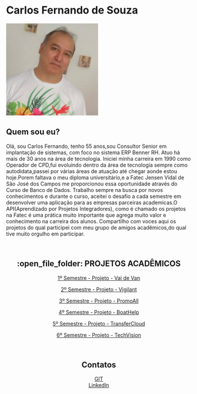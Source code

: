 # Carlos Fernando de Souza

<img src="https://github.com/CarlosSouza87/Portfolio-Fatec/blob/main/vv.jpg" height="250" width="250"/>

## Quem sou eu?

   Olá, sou Carlos Fernando, tenho 55 anos,sou Consultor Senior em implantação de sistemas, com foco no sistema ERP Benner RH.
   Atuo há mais de 30 anos na área de tecnologia.
   Iniciei minha carreira em 1990 como Operador de CPD,fui evoluindo dentro da área de tecnologia sempre como autodidata,passei por 
   várias áreas de atuação até chegar aonde estou hoje.Porem faltava o meu diploma universitário,e a Fatec Jensen Vidal de 
   São José dos Campos me proporcionou essa oportunidade através do Curso de Banco de Dados.
   Trabalho sempre na busca por novos conhecimentos e durante o curso, aceitei o desafio a cada semestre em desenvolver uma aplicação
   para as empresas parceiras academicas.O API(Aprendizado por Projetos Integradores), como é chamado os projetos na Fatec é uma prática 
   muito importante que agrega muito valor e conhecimento na carreira dos alunos.
  Compartilho com voces aqui os projetos do qual participei com meu grupo de amigos acadêmicos,do qual tive muito orgulho em participar.

<div align="center"><br> 
<h2>:open_file_folder:  PROJETOS ACADÊMICOS</h2> 

  [1º  Semestre -  Projeto - Vai de Van](https://github.com/CarlosSouza87/Portfolio-Fatec/blob/main/Projetos/API_1.md) 

[2º Semestre  -  Projeto - Vigilant](https://github.com/CarlosSouza87/Portfolio-Fatec/blob/main/Projetos/API_2.md)

[3º Semestre  -  Projeto - PromoAll](https://github.com/CarlosSouza87/Portfolio-Fatec/blob/main/Projetos/API_3.md)

[4º Semestre  -  Projeto - BoatHelp ](https://github.com/CarlosSouza87/Portfolio-Fatec/blob/main/Projetos/API_4.md)

 [5º Semestre  -  Projeto - TransferCloud ](https://github.com/CarlosSouza87/Portfolio-Fatec/blob/main/Projetos/API_5.md)

 [6º Semestre -  Projeto - TechVision](https://github.com/CarlosSouza87/Portfolio-Fatec/blob/main/Projetos/API_6.md)
 <div align="center"><br> 

## Contatos 
[GIT](https://github.com/CarlosSouza87)
<br>[LinkedIn](https://www.linkedin.com/in/carlos-fernando-souza-94aa074b/)

